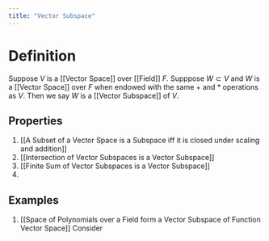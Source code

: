```yaml
---
title: "Vector Subspace"
---
```


# Definition
Suppose $V$ is a [[Vector Space]] over [[Field]] $F$. Supppose $W \subset V$ and $W$ is a [[Vector Space]] over $F$ when endowed with the same $+$ and $*$ operations as $V$. Then we say $W$ is a [[Vector Subspace]] of $V$.

## Properties
1. [[A Subset of a Vector Space is a Subspace iff it is closed under scaling and addition]]
2. [[Intersection of Vector Subspaces is a Vector Subspace]]
3. [[Finite Sum of Vector Subspaces is a Vector Subspace]]
4. 

## Examples
1. [[Space of Polynomials over a Field form a Vector Subspace of Function Vector Space]]
Consider 


